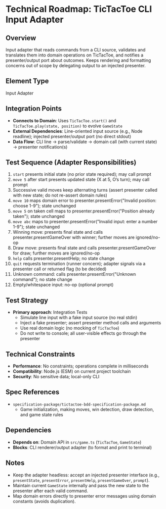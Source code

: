 # Technical Roadmap: TicTacToe CLI Input Adapter

## Overview

Input adapter that reads commands from a CLI source, validates and translates them into domain operations on TicTacToe, and notifies a presenter/output port about outcomes. Keeps rendering and formatting concerns out of scope by delegating output to an injected presenter.

## Element Type

Input Adapter

## Integration Points

-   **Connects to Domain**: Uses `TicTacToe.start()` and `TicTacToe.play(state, position)` to evolve `GameState`
-   **External Dependencies**: Line-oriented input source (e.g., Node readline); injected presenter/output port (no direct stdout)
-   **Data Flow**: CLI line → parse/validate → domain call (with current state) → presenter notification(s)

## Test Sequence (Adapter Responsibilities)

1. `start` presents initial state (no prior state required); may call prompt
2. `move 5` after start presents updated state (X at 5, O’s turn); may call prompt
3. Successive valid moves keep alternating turns (assert presenter called with new state; do not re-assert domain rules)
4. `move 10` maps domain error to presenter.presentError("Invalid position: choose 1-9"); state unchanged
5. `move 5` on taken cell maps to presenter.presentError("Position already taken"); state unchanged
6. `move abc` maps to presenter.presentError("Invalid input: enter a number 1-9"); state unchanged
7. Winning move: presents final state and calls presenter.presentGameOver with winner; further moves are ignored/no-op
8. Draw move: presents final state and calls presenter.presentGameOver for draw; further moves are ignored/no-op
9. `help` calls presenter.presentHelp; no state change
10. `quit` requests termination (runner concern); adapter signals via a presenter call or returned flag (to be decided)
11. Unknown command: calls presenter.presentError("Unknown command"); no state change
12. Empty/whitespace input: no-op (optional prompt)

## Test Strategy

-   **Primary approach**: Integration Tests
    -   Simulate line input with a fake input source (no real stdin)
    -   Inject a fake presenter; assert presenter method calls and arguments
    -   Use real domain logic (no mocking of `TicTacToe`)
    -   Do not write to console; all user-visible effects go through the presenter

## Technical Constraints

-   **Performance**: No constraints; operations complete in milliseconds
-   **Compatibility**: Node.js (ESM) on current project toolchain
-   **Security**: No sensitive data; local-only CLI

## Spec References

-   `specification-package/tictactoe-bdd-specification-package.md`
    -   Game initialization, making moves, win detection, draw detection, and game state rules

## Dependencies

-   **Depends on**: Domain API in `src/game.ts` (`TicTacToe`, `GameState`)
-   **Blocks**: CLI renderer/output adapter (to format and print to terminal)

## Notes

-   Keep the adapter headless: accept an injected presenter interface (e.g., `presentState`, `presentError`, `presentHelp`, `presentGameOver`, `prompt`).
-   Maintain current `GameState` internally and pass the new state to the presenter after each valid command.
-   Map domain errors directly to presenter error messages using domain constants (avoids duplication).
